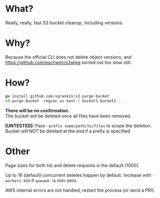 # What?
Really, really, fast S3 bucket cleanup, including versions.

# Why?
Because the official CLI does not delete object versions, and https://github.com/eschwim/s3wipe turned out too slow still.

# How?
```go
go install github.com/sgrankin/s3-purge-bucket
s3-purge-bucket -region us-east-2 bucket1 bucket2...
```
**There will be no confirmation.**  
The bucket will be deleted once all files have been removed.

**[UNTESTED]:** Pass `-prefix some/path/to/files` to scope the deletion.  Bucket will *NOT* be deleted at the end if a prefix is specified.

# Other
Page sizes for both list and delete requests is the default (1000).

Up to 16 (default) concurrent deletes happen by default.  Increase with `-workers XXX` if `queued:` is non-zero.

AWS internal errors are not handled; restart the process (or send a PR!).
